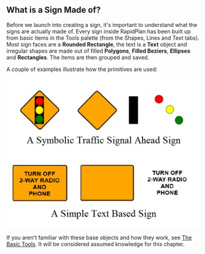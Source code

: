 ## What is a Sign Made of?

Before we launch into creating a sign, it's important to understand what the signs are actually made of. Every sign inside RapidPlan has been built up from basic items in the Tools palette (from the Shapes, Lines and Text tabs). Most sign faces are a **Rounded Rectangle**, the text is a **Text** object and irregular shapes are made out of filled **Polygons**, **Filled Beziers**, **Ellipses** and **Rectangles**. The items are then grouped and saved.

A couple of examples illustrate how the primitives are used:

![The_Basic_Elements_of_Sign_Making](./assets/The_Basic_Elements_of_Sign_Making.png)

If you aren't familiar with these base objects and how they work, see [The Basic Tools](/docs/rapid-plan/10.%20The%20Basic%20Tools/#chapter-10-the-basic-tools). It will be considered assumed knowledge for this chapter.